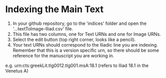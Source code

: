# Indexing the Main Text #

1. In your github repository, go to the 'indices' folder and open the '...textToImage-Iliad.csv' file.
2. This file has two columns, one for Text URNs and one for Image URNs.
3. Select the edit button (top right corner, looks like a pencil).
4. Your text URNs should correspond to the Iliadic line you are indexing. Remember that this is a version specific urn, so there should be some reference for the manuscript you are working in.

e.g. urn:cts:greekLit.tlg0012.tlg001.msA:18.1 (refers to Iliad 18.1 in the Venetus A)
